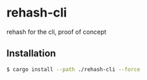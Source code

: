 # rehash-cli

rehash for the cli, proof of concept

## Installation

```sh
$ cargo install --path ./rehash-cli --force
```

